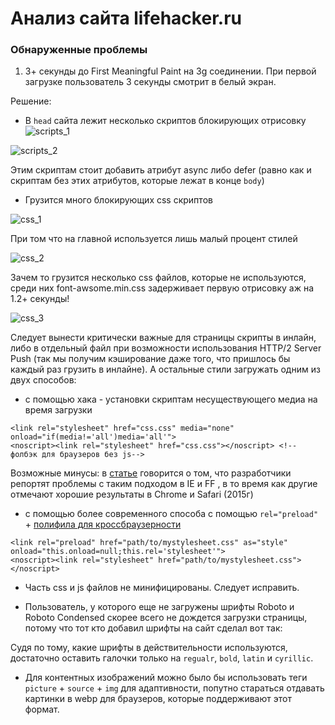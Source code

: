 # Анализ сайта lifehacker.ru
### Обнаруженные проблемы
1. 3+ секунды до First Meaningful Paint на 3g соединении. При первой загрузке пользователь 3 секунды смотрит в белый экран.

Решение: 

- В `head` сайта лежит несколько скриптов блокирующих отрисовку
![scripts_1](https://i.imgur.com/I8R3PcF.png)

![scripts_2](https://i.imgur.com/7BtBmrn.png)

Этим скриптам стоит добавить атрибут async либо defer (равно как и скриптам без этих атрибутов, которые лежат в конце `body`)

- Грузится много блокирующих css скриптов

![css_1](https://i.imgur.com/oHFGCcx.png)

При том что на главной используется лишь малый процент стилей

![css_2](https://i.imgur.com/B1R1Ue4.png)

Зачем то грузится несколько css файлов, которые не используются, среди них font-awsome.min.css задерживает первую отрисовку аж на 1.2+ секунды!

![css_3](https://i.imgur.com/exAP1HM.png)

Следует вынести критически важные для страницы скрипты в инлайн, либо в отдельный файл при возможности использования HTTP/2 Server Push (так мы получим кэширование даже того, что пришлось бы каждый раз грузить в инлайне). А остальные стили загружать одним из двух способов:

* с помощью хака - установки скриптам несуществующего медиа на время загрузки

```
<link rel="stylesheet" href="css.css" media="none" onload="if(media!='all')media='all'">
<noscript><link rel="stylesheet" href="css.css"></noscript> <!-- фолбэк для браузеров без js-->
```

Возможные минусы: в [статье](https://keithclark.co.uk/articles/loading-css-without-blocking-render/)
говорится о том, что разработчики репортят проблемы с таким подходом в IE и FF 
, в то время как другие отмечают хорошие результаты в Chrome и Safari (2015г)

* с помощью более современного способа с помощью `rel="preload"` + [полифила для кроссбраузерности](https://github.com/filamentgroup/loadCSS)
```
<link rel="preload" href="path/to/mystylesheet.css" as="style" onload="this.onload=null;this.rel='stylesheet'">
<noscript><link rel="stylesheet" href="path/to/mystylesheet.css"></noscript>
```

- Часть css и js файлов не минифицированы. Следует исправить.

- Пользователь, у которого еще не загружены шрифты Roboto и Roboto Condensed скорее всего не дождется загрузки страницы, потому что тот кто добавил шрифты на сайт сделал вот так:

Судя по тому, какие шрифты в действительности используются, достаточно оставить галочки только на `regualr`, `bold`, `latin` и `cyrillic`.

- Для контентных изображений можно было бы использовать теги `picture` + `source` + `img` для адаптивности, попутно стараться отдавать картинки в webp для браузеров, которые поддерживают этот формат.



